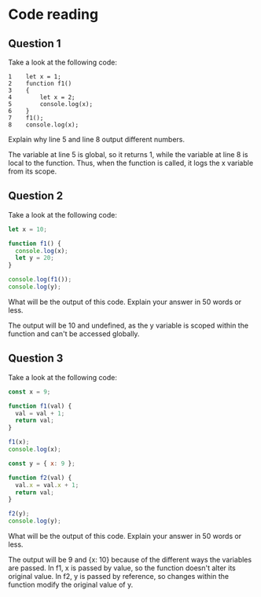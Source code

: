 # Code reading

## Question 1

Take a look at the following code:

```
1    let x = 1;
2    function f1()
3    {
4        let x = 2;
5        console.log(x);
6    }
7    f1();
8    console.log(x);
```

Explain why line 5 and line 8 output different numbers.

The variable at line 5 is global, so it returns 1, while the variable at line 8 is local to the function. Thus, when the function is called, it logs the x variable from its scope.

## Question 2

Take a look at the following code:

```js
let x = 10;

function f1() {
  console.log(x);
  let y = 20;
}

console.log(f1());
console.log(y);
```

What will be the output of this code. Explain your answer in 50 words or less.

The output will be 10 and undefined, as the y variable is scoped within the function and can't be accessed globally.

## Question 3

Take a look at the following code:

```js
const x = 9;

function f1(val) {
  val = val + 1;
  return val;
}

f1(x);
console.log(x);

const y = { x: 9 };

function f2(val) {
  val.x = val.x + 1;
  return val;
}

f2(y);
console.log(y);
```

What will be the output of this code. Explain your answer in 50 words or less.

The output will be 9 and {x: 10} because of the different ways the variables are passed. In f1, x is passed by value, so the function doesn't alter its original value. In f2, y is passed by reference, so changes within the function modify the original value of y.
